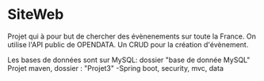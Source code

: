 # SiteWeb
Projet qui à pour but de chercher des évènenements sur toute la France. On utilise l'API public de OPENDATA. Un CRUD pour la création d'évènement.

Les bases de données sont sur MySQL: dossier "base de donnée MySQL"
Projet maven, dossier : "Projet3"
  -Spring boot, security, mvc, data


